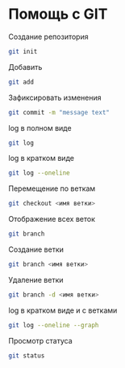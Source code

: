 # Помощь с GIT

Создание репозитория
```sh
git init
```
Добавить
```sh
git add 
```
Зафиксировать изменения
```sh
git commit -m "message text"
```
log в полном виде
```sh
git log
```
log в кратком виде
```sh
git log --oneline
```
Перемещение по веткам
```sh
git checkout <имя ветки>
```
Отображение всех веток
```sh
git branch
```
Создание ветки
```sh
git branch <имя ветки>
```
Удаление ветки
```sh
git branch -d <имя ветки>
```
log в кратком виде и с ветками
```sh
git log --oneline --graph
```
Просмотр статуса
```sh
git status
```